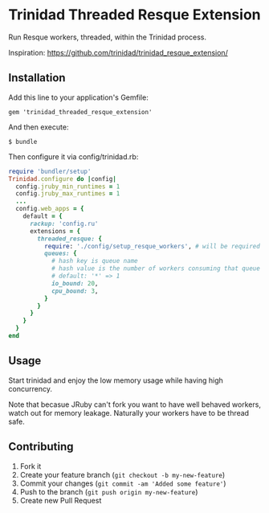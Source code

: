# Trinidad Threaded Resque Extension

Run Resque workers, threaded, within the Trinidad process. 

Inspiration: https://github.com/trinidad/trinidad_resque_extension/

## Installation

Add this line to your application's Gemfile:

    gem 'trinidad_threaded_resque_extension'

And then execute:

    $ bundle

Then configure it via config/trinidad.rb:

```ruby
require 'bundler/setup'
Trinidad.configure do |config|
  config.jruby_min_runtimes = 1
  config.jruby_max_runtimes = 1
  ...
  config.web_apps = {
    default = {
      rackup: 'config.ru'
      extensions = {
        threaded_resque: {
          require: './config/setup_resque_workers', # will be required before starting the workers, setup Resque and require the jobs here
          queues: {
            # hash key is queue name
            # hash value is the number of workers consuming that queue
            # default: '*' => 1
            io_bound: 20,
            cpu_bound: 3,
          }
        }
      }
    }
  }
end
```

## Usage

Start trinidad and enjoy the low memory usage while having high concurrency.

Note that becasue JRuby can't fork you want to have well behaved workers, watch out for memory leakage. Naturally your workers have to be thread safe.

## Contributing

1. Fork it
2. Create your feature branch (`git checkout -b my-new-feature`)
3. Commit your changes (`git commit -am 'Added some feature'`)
4. Push to the branch (`git push origin my-new-feature`)
5. Create new Pull Request

